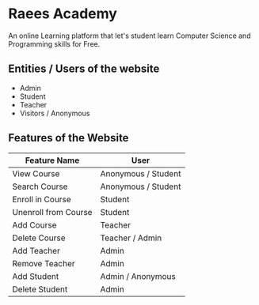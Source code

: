 # Raees Academy
An online Learning platform that let's student learn Computer Science and Programming skills for Free.

## Entities / Users of the website
- Admin
- Student
- Teacher
- Visitors / Anonymous

## Features of the Website

|  Feature Name     |           User         |
| ----------------- | ---------------------- |
| View Course       | Anonymous / Student    |
| Search Course     | Anonymous / Student    |
| Enroll in Course  | Student                |
| Unenroll from Course|    Student           |
| Add Course        | Teacher                |
| Delete Course     | Teacher / Admin        |
| Add Teacher       | Admin                  |
| Remove Teacher    | Admin                  |
| Add Student       | Admin / Anonymous      |
| Delete Student    | Admin                  |